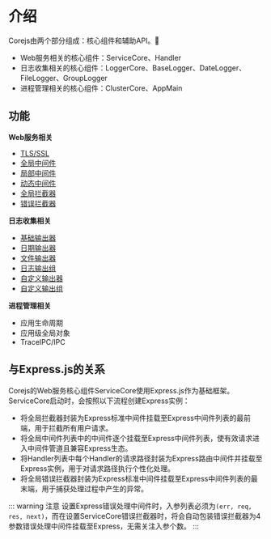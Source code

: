 # 介绍

Corejs由两个部分组成：核心组件和辅助API。

- Web服务相关的核心组件：ServiceCore、Handler
- 日志收集相关的核心组件：LoggerCore、BaseLogger、DateLogger、FileLogger、GroupLogger
- 进程管理相关的核心组件：ClusterCore、AppMain

## 功能

**Web服务相关**

- [TLS/SSL](/guide/web-service.html#启用tls-ssl)
- [全局中间件](/guide/web-service.html#全局中间件)
- [局部中间件](/guide/request-handler.html#handler中间件)
- [动态中间件](/guide/dynamic-middleware)
- [全局拦截器](/guide/web-service.html#全局拦截器)
- [错误拦截器](/guide/web-service.html#错误拦截器)

**日志收集相关**

- [基础输出器](/guide/logger-introduce.html#基础输出器)
- [日期输出器](/guide/logger-introduce.html#日期输出器)
- [文件输出器](/guide/logger-introduce.html#文件输出器)
- [日志输出组](/guide/logger-group-introduce.html)
- [自定义输出器](/guide/logger-customizing.html)
- [自定义输出组](/guide/logger-group-customizing.html)

**进程管理相关**

- 应用生命周期
- 应用级全局对象
- TraceIPC/IPC

## 与Express.js的关系

Corejs的Web服务核心组件ServiceCore使用Express.js作为基础框架。ServiceCore启动时，会按照以下流程创建Express实例：

- 将全局拦截器封装为Express标准中间件挂载至Express中间件列表的最前端，用于拦截所有用户请求。
- 将全局中间件列表中的中间件逐个挂载至Express中间件列表，使有效请求进入中间件管道且兼容Express生态。
- 将Handler列表中每个Handler的请求路径封装为Express路由中间件并挂载至Express实例，用于对请求路径执行个性化处理。
- 将全局错误拦截器封装为Express标准中间件挂载至Express中间件列表的最末端，用于捕获处理过程中产生的异常。

::: warning 注意
设置Express错误处理中间件时，入参列表必须为```(err, req, res, next)```，而在设置ServiceCore错误拦截器时，将会自动包装错误拦截器为4参数错误处理中间件挂载至Express，无需关注入参个数。
:::
